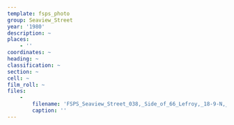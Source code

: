 ```yaml
---
template: fsps_photo
group: Seaview_Street
year: '1980'
description: ~
places:
    - ''
coordinates: ~
heading: ~
classification: ~
section: ~
cell: ~
film_roll: ~
files:
    -
        filename: 'FSPS_Seaview_Street_038,_Side_of_66_Lefroy,_18-9-N,_1980.png'
        caption: ''
---
```

